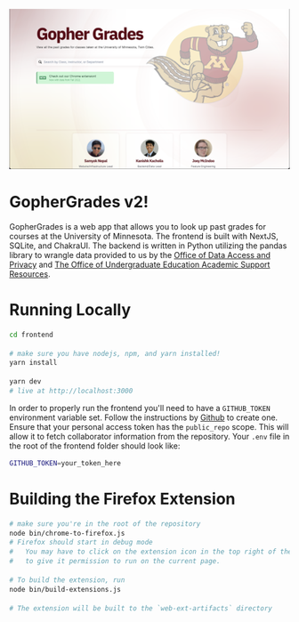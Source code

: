 [![GopherGrades](frontend/public/images/home-og.png)](https://umn.lol)
# GopherGrades v2!

GopherGrades is a web app that allows you to look up past grades for courses at the University of Minnesota. The frontend is built with NextJS, SQLite, and ChakraUI. The backend is written in Python utilizing the pandas library to wrangle data provided to us by the [Office of Data Access and Privacy](https://ogc.umn.edu/data-access-and-privacy) and [The Office of Undergraduate Education Academic Support Resources](https://github.com/umn-asr/courses).


# Running Locally
```bash
cd frontend

# make sure you have nodejs, npm, and yarn installed!
yarn install

yarn dev
# live at http://localhost:3000
```

In order to properly run the frontend you'll need to have a `GITHUB_TOKEN` environment variable set. Follow the instructions by [Github](https://docs.github.com/en/enterprise-server@3.9/authentication/keeping-your-account-and-data-secure/managing-your-personal-access-tokens) to create one. Ensure that your personal access token has the `public_repo` scope. This will allow it to fetch collaborator information from the repository. Your `.env` file in the root of the frontend folder should look like:

```bash
GITHUB_TOKEN=your_token_here
```

# Building the Firefox Extension

```bash
# make sure you're in the root of the repository
node bin/chrome-to-firefox.js
# Firefox should start in debug mode
#   You may have to click on the extension icon in the top right of the browser
#   to give it permission to run on the current page.

# To build the extension, run
node bin/build-extensions.js

# The extension will be built to the `web-ext-artifacts` directory
```